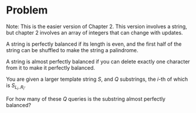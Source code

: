 # Problem

Note: This is the easier version of Chapter 2. This version involves a string, but chapter 2 involves an array of integers that can change with updates.

A string is perfectly balanced if its length is even, and the first half of the string can be shuffled to make the string a palindrome.

A string is almost perfectly balanced if you can delete exactly one character from it to make it perfectly balanced.

You are given a larger template string $S$, and $Q$ substrings, the $i$-th of which is $S_{L_i..R_i}$​​.

For how many of these $Q$ queries is the substring almost perfectly balanced?
